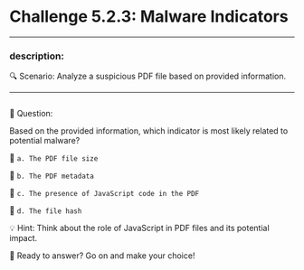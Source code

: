 # **Challenge 5.2.3: Malware Indicators**

---

### **description:**

🔍 Scenario: Analyze a suspicious PDF file based on provided information.

---
```plaintext

```
🤔 Question:

Based on the provided information, which indicator is most likely related to potential malware?

🔘 ```a. The PDF file size```

🔘 ```b. The PDF metadata```

🔘 ```c. The presence of JavaScript code in the PDF```

🔘 ```d. The file hash```

💡 Hint: Think about the role of JavaScript in PDF files and its potential impact.

🚀 Ready to answer? Go on and make your choice!
